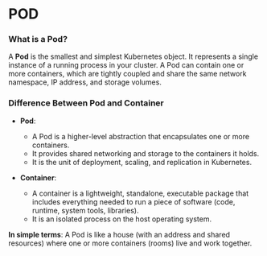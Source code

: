 # POD
### What is a Pod?

A **Pod** is the smallest and simplest Kubernetes object. It represents a single instance of a running process in your cluster. A Pod can contain one or more containers, which are tightly coupled and share the same network namespace, IP address, and storage volumes.

### Difference Between Pod and Container

- **Pod**:
  - A Pod is a higher-level abstraction that encapsulates one or more containers.
  - It provides shared networking and storage to the containers it holds.
  - It is the unit of deployment, scaling, and replication in Kubernetes.

- **Container**:
  - A container is a lightweight, standalone, executable package that includes everything needed to run a piece of software (code, runtime, system tools, libraries).
  - It is an isolated process on the host operating system.

**In simple terms**: A Pod is like a house (with an address and shared resources) where one or more containers (rooms) live and work together.


